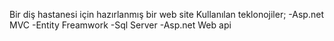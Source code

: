 Bir diş hastanesi için hazırlanmış bir web site
Kullanılan teklonojiler;
-Asp.net MVC
-Entity Freamwork
-Sql Server
-Asp.net Web api
